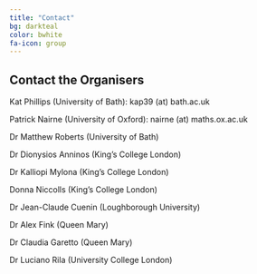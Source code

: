 ```yaml
---
title: "Contact"
bg: darkteal
color: bwhite
fa-icon: group
---
```


## Contact the Organisers

Kat Phillips (University of Bath): kap39 (at) bath.ac.uk

Patrick Nairne (University of Oxford): nairne (at) maths.ox.ac.uk

Dr Matthew Roberts (University of Bath)

Dr Dionysios Anninos (King’s College London)

Dr Kalliopi Mylona (King’s College London)

Donna Niccolls (King’s College London)

Dr Jean-Claude Cuenin (Loughborough University)

Dr Alex Fink (Queen Mary)

Dr Claudia Garetto (Queen Mary)

Dr Luciano Rila (University College London)
